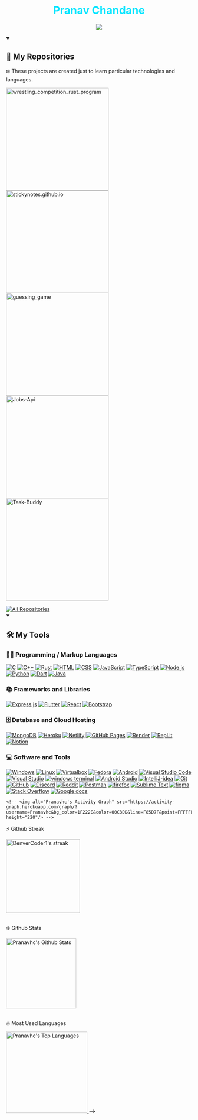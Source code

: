 <p align="center">
    <h1 color="#00e5ff" style="color:#00e5ff;font-size:1.8rem" align="center">Pranav Chandane</h1>
</p>

<p align="center">
  <a href="#">
    <img src="https://readme-typing-svg.demolab.com/?lines=I'm%20An%20Information%20Technology%20Student;Always%20learning%20new%20things&font=Fira%20Code&center=true&width=480&height=35&color=00e5ff&vCenter=true&pause=1000&size=20" /></a>
</p>

<details open> 
  <summary> <h2>📘 My Repositories</h2> </summary>
    <p>❄️ These projects are created just to learn particular technologies and languages.</p>

  <p align="left">
    <a href="https://github.com/Pranavhc/wrestling_competition_rust_program"><img width="278" src="https://denvercoder1-github-readme-stats.vercel.app/api/pin/?username=Pranavhc&repo=wrestling_competition_rust&theme=radical&bg_color=1F222E&title_color=00e5ff&hide_border=true&icon_color=F8D866&show_icons=true" alt="wrestling_competition_rust_program"></a>
    <!--  -->
    <a href="https://github.com/Pranavhc/stickynotes.github.io"><img width="278" src="https://denvercoder1-github-readme-stats.vercel.app/api/pin/?username=Pranavhc&repo=stickynotes.github.io&theme=react&bg_color=1F222E&title_color=00e5ff&hide_border=true&icon_color=F8D866&show_icons=true" alt="stickynotes.github.io"></a>
    <!--  -->
    <a href="https://github.com/Pranavhc/guessing_game"><img width="278" src="https://denvercoder1-github-readme-stats.vercel.app/api/pin?username=Pranavhc&repo=guessing_game&theme=react&bg_color=1F222E&title_color=00e5ff&hide_border=true&icon_color=F8D866&show_icons=true" alt="guessing_game"></a>
    <!--  -->
    <a href="https://github.com/Pranavhc/Jobs-Api"><img width="278" src="https://denvercoder1-github-readme-stats.vercel.app/api/pin/?username=Pranavhc&repo=Jobs-Api&theme=react&bg_color=1F222E&title_color=00e5ff&hide_border=true&icon_color=F8D866&show_icons=true" alt="Jobs-Api"></a>
    <a href="https://github.com/Pranavhc/Task-Buddy"><img width="278" src="https://denvercoder1-github-readme-stats.vercel.app/api/pin/?username=Pranavhc&repo=Task-Buddy&theme=react&bg_color=1F222E&title_color=00e5ff&hide_border=true&icon_color=F8D866&show_icons=true" alt="Task-Buddy"></a>
  
  </p>
  <a href="https://github.com/Pranavhc?tab=repositories&sort=stargazers"><img alt="All Repositories" title="All Repositories" src="https://custom-icon-badges.demolab.com/badge/-Click%20Here%20For%20All%20My%20Repos-161B22?style=for-the-badge&logoColor=aqua&logo=repo"/></a>
</details>


<details open> 
  <summary><h2>🛠️ My Tools</h2>
  </summary>
  <h3>👨‍💻 Programming / Markup Languages</h3>
  <p>
      <a href="#"><img alt="C" src="https://custom-icon-badges.demolab.com/badge/C-0d1117.svg?logo=c-in-hexagon&logoColor=blue"></a>
      <!--  -->
      <a href="#"><img alt="C++" src="https://custom-icon-badges.demolab.com/badge/C++-0d1117.svg?logo=cpp2&logoColor=blue"></a>
      <!--  -->
      <a href="#"><img alt="Rust" src="https://custom-icon-badges.demolab.com/badge/Rust-0d1117.svg?logo=rust&logoColor=red"></a>
      <!--  -->
      <a href="#"><img alt="HTML" src="https://img.shields.io/badge/HTML-0d1117.svg?logo=html5&logoColor=red"></a>
      <!--  -->
      <a href="#"><img alt="CSS" src="https://img.shields.io/badge/CSS-0d1117.svg?logo=css3&logoColor=blue"></a>
      <!--  -->
      <a href="#"><img alt="JavaScript" src="https://img.shields.io/badge/JavaScript-0d1117.svg?logo=javascript&logoColor=yellow"></a>
      <!--  -->
      <a href="#"><img alt="TypeScript" src="https://img.shields.io/badge/TypeScript-0d1117.svg?logo=typescript&logoColor=blue"></a>
      <!--  -->
      <a href="#"><img alt="Node.js" src="https://img.shields.io/badge/Node.js-0d1117.svg?logo=node.js&logoColor=green"></a>
      <!--  -->
      <a href="#"><img alt="Python" src="https://img.shields.io/badge/Python-0d1117.svg?logo=python&logoColor=white"></a>
      <!--  -->
      <a href="#"><img alt="Dart" src="https://img.shields.io/badge/Dart-0d1117.svg?logo=dart&logoColor=blue"></a>
      <!--  -->
      <a href="#"><img alt="Java" src="https://custom-icon-badges.demolab.com/badge/Java-0d1117.svg?logo=java&logoColor=red"></a>
      <!--  -->
      <!-- <a href="#"><img alt="Bash" src="https://img.shields.io/badge/Bash-0d1117.svg?logo=gnu-bash&logoColor=white"></a> -->
  </p>

  <h3>📚 Frameworks and Libraries</h3>
  <p>
      <a href="#"><img alt="Express.js" src="https://img.shields.io/badge/Express.js-0d1117.svg?logo=express&logoColor=white"></a>
      <!--  -->
      <a href="#"><img alt="Flutter" src="https://img.shields.io/badge/Flutter-0d1117.svg?logo=Flutter&logoColor=%2361DAFB"></a>
      <!--  -->
      <a href="#"><img alt="React" src="https://img.shields.io/badge/React-0d1117.svg?logo=react&logoColor=%2361DAFB"></a>
      <!--  -->
      <a href="#"><img alt="Bootstrap" src="https://img.shields.io/badge/Bootstrap-0d1117.svg?logo=bootstrap&logoColor=default"></a>
  </p>

  <h3>🗄️ Database and Cloud Hosting</h3>
  <p>
      <!--  -->
      <a href="#"><img alt="MongoDB" src ="https://img.shields.io/badge/MongoDB-0d1117.svg?logo=mongodb&logoColor=green"></a>
      <!--  -->
      <a href="#"><img alt="Heroku" src="https://img.shields.io/badge/Heroku-0d1117.svg?logo=heroku&logoColor=violet"></a>
      <!--  -->
      <a href="#"><img alt="Netlify" src="https://img.shields.io/badge/Netlify-0d1117.svg?logo=netlify&logoColor=aqua"></a>
      <!--  -->
      <a href="#"><img alt="GitHub Pages" src="https://img.shields.io/badge/GitHub%20Pages-0d1117.svg?logo=github&logoColor=white"></a>
      <!--  -->
      <a href="#"><img alt="Render" src="https://img.shields.io/badge/Render-0d1117.svg?logo=render&logoColor=white"></a>
      <!--  -->
      <a href="#"><img alt="Repl.it" src="https://img.shields.io/badge/Repl.it-0d1117.svg?logo=Replit&logoColor=orange"></a>
      <!--  -->
      <a href="#"><img alt="Notion" src="https://img.shields.io/badge/Notion-0d1117.svg?logo=notion&logoColor=white"></a>
  </p>

  <h3>💻 Software and Tools</h3>
  <p>
      <a href="#"><img alt="Windows" src="https://img.shields.io/badge/-Windows-0d1117?logo=windows&logoColor=blue"></a>
      <!--  -->
      <a href="#"><img alt="Linux" src="https://img.shields.io/badge/Linux-0d1117.svg?logo=linux&logoColor=white"></a>
      <!--  -->
      <a href="#"><img alt="Virtualbox" src="https://img.shields.io/badge/Virtualbox-0d1117.svg?logo=virtualbox&logoColor=white"></a>
      <!--  -->
      <a href="#"><img alt="Fedora" src="https://img.shields.io/badge/Fedora-0d1117.svg?logo=fedora&logoColor=blue"></a>
      <!--  -->
      <a href="#"><img alt="Android" src="https://img.shields.io/badge/Android-0d1117?logo=android&logoColor=green"></a>
      <!--  -->
      <a href="#"><img alt="Visual Studio Code" src="https://img.shields.io/badge/Visual%20Studio%20Code-0d1117.svg?logo=visual-studio-code&logoColor=blue"></a>
      <!--  -->
      <a href="#"><img alt="Visual Studio" src="https://img.shields.io/badge/Visual%20Studio-0d1117.svg?logo=visual-studio&logoColor=blue"></a>
      <!--  -->
      <a href="#"><img alt="windows terminal" src="https://img.shields.io/badge/Windows%20terminal-0d1117.svg?logo=windows-terminal&logoColor=white"></a>
      <!--  -->
      <a href="#"><img alt="Android Studio" src="https://img.shields.io/badge/Android%20Studio-0d1117.svg?logo=android-studio&logoColor=blue"></a>
      <!--  -->
      <a href="#"><img alt="IntelliJ-idea" src="https://img.shields.io/badge/IntelliJ%20Idea-0d1117.svg?logo=intelliJ-idea&logoColor=orange"></a>
      <!--  -->
      <a href="#"><img alt="Git" src="https://img.shields.io/badge/Git-0d1117.svg?logo=git&logoColor=red"></a>
      <!--  -->
      <a href="#"><img alt="GitHub" src="https://img.shields.io/badge/GitHub-0d1117.svg?logo=github&logoColor=white"></a>
      <!--  -->
      <a href="#"><img alt="Discord" src="https://img.shields.io/badge/-Discord-0d1117.svg?logo=discord&logoColor=light-blue"></a>
      <!--  -->
      <a href="#"><img alt="Reddit" src="https://img.shields.io/badge/-Reddit-0d1117.svg?logo=Reddit&logoColor=light-blue"></a>
      <!--  -->
      <a href="#"><img alt="Postman" src="https://img.shields.io/badge/Postman-0d1117?logo=postman&logoColor=orange"></a>
      <!--  -->
      <a href="#"><img alt="firefox" src="https://img.shields.io/badge/Firefox-0d1117.svg?logo=firefox&logoColor=orange"></a>
      <!--  -->
      <a href="#"><img alt="Sublime Text" src="https://img.shields.io/badge/Sublime%20Text-0d1117.svg?logo=sublime-text&logoColor=orange"></a>
      <!--  -->
      <a href="#"><img alt="figma" src="https://img.shields.io/badge/Figma-0d1117.svg?logo=figma&logoColor=red"></a>
      <!--  -->
      <a href="#"><img alt="Stack Overflow" src="https://img.shields.io/badge/-Stack%20Overflow-0d1117?logo=stack-overflow&logoColor=orange"></a>
      <!--  -->
      <a href="#"><img alt="Google docs" src="https://img.shields.io/badge/Docs-0d1117.svg?logo=google%20sheets&logoColor=blue"></a>
  </p>
</details>

<!--
<details open> 
  <summary><h2>📊 Github Stats</h2></summary>
  <!-- currently not deployed - <p>🪨 Contribution Graph</p> -->
  <!-- <a href="#"> -->
    <!-- <img alt="Pranavhc's Activity Graph" src="https://activity-graph.herokuapp.com/graph/?username=Pranavhc&bg_color=1F222E&color=00C3DD&line=F85D7F&point=FFFFFF&hide_border=true" height="220"/> -->
  <!-- </a> -->
  <!-- </br> -->
  <!-- </br> -->
  <p>⚡ Github Streak</p>
  <a href="#">
    <img title="🔥 Get streak stats for your profile at git.io/streak-stats" alt="DenverCoder1's streak" src="https://streak-stats.demolab.com/?user=Pranavhc&theme=react&background=1F222E&hide_border=true" height="200px"/>
  </a>
  </br>
  </br>
  <p>❄️ Github Stats</p>
  <a href="#">
    <img alt="Pranavhc's Github Stats" src="https://denvercoder1-github-readme-stats.vercel.app/api/?username=Pranavhc&show_icons=true&include_all_commits=true&count_private=true&theme=react&hide_border=true&bg_color=1F222E&title_color=00C3DD&icon_color=00C3DD" height="190px"/>
  </a>
  </br>
  </br>
  <p>🔥 Most Used Languages</p>
  <a href="#">
    <img alt="Pranavhc's Top Languages" src="https://github-readme-stats.vercel.app/api/top-langs/?username=Pranavhc&langs_count=8&layout=compact&theme=react&hide_border=true&bg_color=1F222E&title_color=00C3DD&icon_color=00C3DD&hide=Jupyter%20Notebook" height="220px">
  </a>
</details>
-->
<!-- I've used DenverCoder1's readme.md contents: https://github.com/DenverCoder1/DenverCoder1/blob/main/README.md -->
